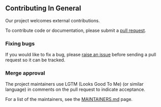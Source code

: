 ## Contributing In General

Our project welcomes external contributions.

To contribute code or documentation, please submit a [pull request](https://github.com/ibm/appnav/pulls).

### Fixing bugs

If you would like to fix a bug, please [raise an issue](https://github.com/ibm/appnav/issues) before sending a
pull request so it can be tracked.

### Merge approval

The project maintainers use LGTM (Looks Good To Me) (or similar language) in comments on the pull request
to indicate acceptance.

For a list of the maintainers, see the [MAINTAINERS.md](MAINTAINERS.md) page.

